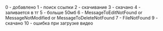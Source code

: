0 - добавлено
1 - поиск ссылки
2 - скачивание
3 - скачано
4 - заливается в тг
5 - больше 50мб
6 - MessageToEditNotFound or MessageNotModified or MessageToDeleteNotFound
7 - FileNotFound
9 - скачано
10 - ошибка при загрузке видео
